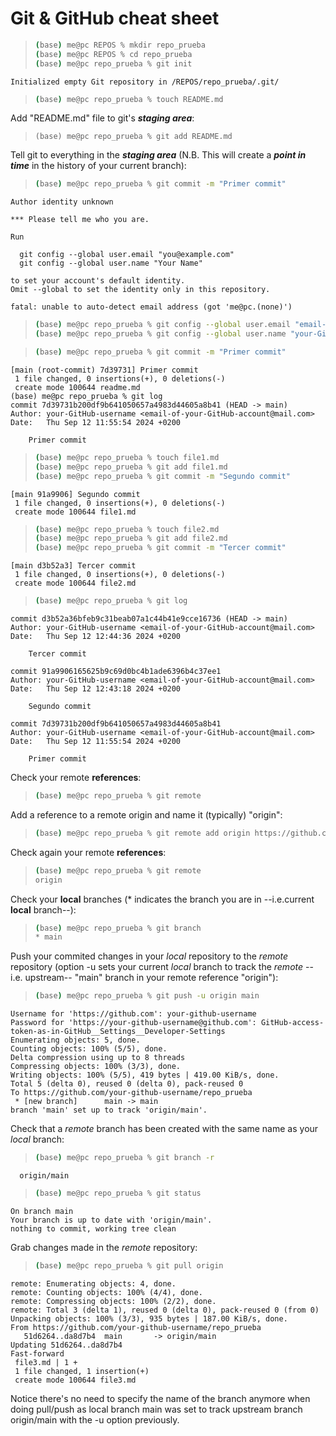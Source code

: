 # Git & GitHub cheat sheet

>```sh
>(base) me@pc REPOS % mkdir repo_prueba  
>(base) me@pc REPOS % cd repo_prueba  
>(base) me@pc repo_prueba % git init  
>```
`Initialized empty Git repository in /REPOS/repo_prueba/.git/`


>```sh
>(base) me@pc repo_prueba % touch README.md
>```


Add "README.md" file to git's _**staging area**_:

>```console
>(base) me@pc repo_prueba % git add README.md
>```


Tell git to everything in the _**staging area**_ (N.B. This will create a _**point in time**_ in the history of your current branch):

>```sh
>(base) me@pc repo_prueba % git commit -m "Primer commit"
>```
```
Author identity unknown

*** Please tell me who you are.

Run

  git config --global user.email "you@example.com"
  git config --global user.name "Your Name"

to set your account's default identity.
Omit --global to set the identity only in this repository.

fatal: unable to auto-detect email address (got 'me@pc.(none)')
```

>```sh
>(base) me@pc repo_prueba % git config --global user.email "email-of-your-GitHub-account@mail.com"
>(base) me@pc repo_prueba % git config --global user.name "your-GitHub-username"
>```

      
>```sh
>(base) me@pc repo_prueba % git commit -m "Primer commit"     
>```
```
[main (root-commit) 7d39731] Primer commit
 1 file changed, 0 insertions(+), 0 deletions(-)
 create mode 100644 readme.md
(base) me@pc repo_prueba % git log    
commit 7d39731b200df9b641050657a4983d44605a8b41 (HEAD -> main)
Author: your-GitHub-username <email-of-your-GitHub-account@mail.com>
Date:   Thu Sep 12 11:55:54 2024 +0200

    Primer commit
```

>```sh
>(base) me@pc repo_prueba % touch file1.md
>(base) me@pc repo_prueba % git add file1.md
>(base) me@pc repo_prueba % git commit -m "Segundo commit"
>```
```
[main 91a9906] Segundo commit
 1 file changed, 0 insertions(+), 0 deletions(-)
 create mode 100644 file1.md
``` 

>```sh
>(base) me@pc repo_prueba % touch file2.md
>(base) me@pc repo_prueba % git add file2.md
>(base) me@pc repo_prueba % git commit -m "Tercer commit"
>```
```
[main d3b52a3] Tercer commit
 1 file changed, 0 insertions(+), 0 deletions(-)
 create mode 100644 file2.md
```


>```sh
>(base) me@pc repo_prueba % git log
>```
```
commit d3b52a36bfeb9c31beab07a1c44b41e9cce16736 (HEAD -> main)
Author: your-GitHub-username <email-of-your-GitHub-account@mail.com>
Date:   Thu Sep 12 12:44:36 2024 +0200

    Tercer commit

commit 91a9906165625b9c69d0bc4b1ade6396b4c37ee1
Author: your-GitHub-username <email-of-your-GitHub-account@mail.com>
Date:   Thu Sep 12 12:43:18 2024 +0200

    Segundo commit

commit 7d39731b200df9b641050657a4983d44605a8b41
Author: your-GitHub-username <email-of-your-GitHub-account@mail.com>
Date:   Thu Sep 12 11:55:54 2024 +0200

    Primer commit
```

Check your remote **references**:

>```sh
>(base) me@pc repo_prueba % git remote 
>```

Add a reference to a remote origin and name it (typically) "origin":
>```sh
>(base) me@pc repo_prueba % git remote add origin https://github.com/your-github-username/repo_prueba.git
>```

Check again your remote **references**:
>```sh
>(base) me@pc repo_prueba % git remote
>origin
>```

Check your **local** branches (* indicates the branch you are in --i.e.current **local** branch--):

>```sh
>(base) me@pc repo_prueba % git branch
>* main
>```

Push your commited changes in your _local_ repository to the _remote_ repository (option -u sets your current _local_ branch to track the _remote_ --i.e. upstream-- "main" branch in your remote reference "origin"):

>```sh
>(base) me@pc repo_prueba % git push -u origin main
>```
```
Username for 'https://github.com': your-github-username
Password for 'https://your-github-username@github.com': GitHub-access-token-as-in-GitHub__Settings__Developer-Settings
Enumerating objects: 5, done.
Counting objects: 100% (5/5), done.
Delta compression using up to 8 threads
Compressing objects: 100% (3/3), done.
Writing objects: 100% (5/5), 419 bytes | 419.00 KiB/s, done.
Total 5 (delta 0), reused 0 (delta 0), pack-reused 0
To https://github.com/your-github-username/repo_prueba
 * [new branch]      main -> main
branch 'main' set up to track 'origin/main'.
```


Check that a _remote_ branch has been created with the same name as your _local_ branch:

>```sh
>(base) me@pc repo_prueba % git branch -r
>```
```
  origin/main
```


>```sh
>(base) me@pc repo_prueba % git status
>```
```
On branch main
Your branch is up to date with 'origin/main'.
nothing to commit, working tree clean
```

Grab changes made in the _remote_ repository:

>```sh
>(base) me@pc repo_prueba % git pull origin
>```
```
remote: Enumerating objects: 4, done.
remote: Counting objects: 100% (4/4), done.
remote: Compressing objects: 100% (2/2), done.
remote: Total 3 (delta 1), reused 0 (delta 0), pack-reused 0 (from 0)
Unpacking objects: 100% (3/3), 935 bytes | 187.00 KiB/s, done.
From https://github.com/your-github-username/repo_prueba
   51d6264..da8d7b4  main       -> origin/main
Updating 51d6264..da8d7b4
Fast-forward
 file3.md | 1 +
 1 file changed, 1 insertion(+)
 create mode 100644 file3.md
```

Notice there's no need to specify the name of the branch anymore when doing pull/push as local branch main was set to track upstream branch origin/main with the -u option previously.


